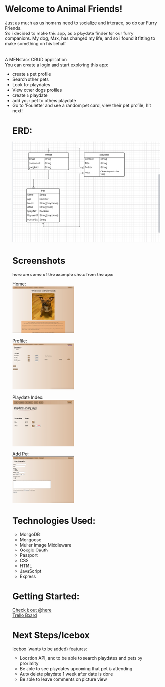 <h1>Welcome to Animal Friends!</h1>
Just as much as us homans need to socialize and interace, so do our Furry Friends.<br />
So i decided to make this app, as a playdate finder for our furry companions.
My dog, Max, has changed my life, and so i found it fitting to make something on his behalf<br />
<br>
<br>
A MENstack CRUD application<br>
You can create a login and start exploring this app:
<ul>
  <li>create a pet profile</li>
  <li>Search other pets</li>
  <li>Look for playdates</li>
  <li>View other dogs profiles</li>
  <li>create a playdate</li>
  <li>add your pet to others playdate</li>
  <li>Go to 'Roulette' and see a random pet card, view their pet profile, hit next!</li>
 

<h1>ERD:</h1>
<img src="public/images/Erd.png" width="500">

<h1>Screenshots</h1>
here are some of the example shots from the app:

Home:
    <br>
<img src="public/images/Home.png" width="200" height = "150">


Profile:
        <br>
<img src="public/images/EditProfile.png" width="200" height = "150">


Playdate Index:
      <br>
    <img src="public/images/playdateIndex.png" width="200" height = "150">

Add Pet:
      <br>
       <img src="public/images/addPet.png" width="200" height = "150">


<h1>Technologies Used:</h1>
<ul>
 <li>MongoDB </li>
<li>Mongoose</li>
<li>Multer Image Middleware</li>
<li>Google Oauth</li>
<li>Passport</li>
<li>CSS</li>
<li>HTML</li>
<li>JavaScript</li>
<li>Express</li>
  </ul>


<h1>Getting Started:</h1>
<a href='https://doggo-dating.herokuapp.com/'>Check it out @here</a>
<br>
<a href='https://trello.com/b/642vpUMh/project-2'>Trello Board</a>

<h1>Next Steps/Icebox</h1>
Icebox (wants to be added) features:
    <ul>
      <li>Location API, and to be able to search playdates and pets by proximity</li>
      <li>Be able to see playdates upcoming that pet is attending</li>
      <li>Auto delete playdate 1 week after date is done</li>
      <li>Be able to leave comments on picture view</li>




